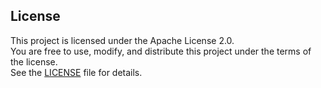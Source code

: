 ## License

This project is licensed under the Apache License 2.0.  
You are free to use, modify, and distribute this project under the terms of the license.  
See the [LICENSE](./LICENSE) file for details.